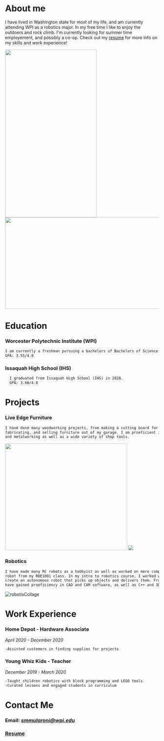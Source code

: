 # **About me**
  I have lived in Washington state for most of my life, and am currently attending WPI as a robotics major. 
  In my free time I like to enjoy the outdoors and rock climb. I'm currently looking  for summer time employement, and possibly a co-op.
  Check out my [resume](https://github.com/somariamul/Sophia-Mularoni/files/6423233/SophiaMularoni.Resume.pdf)
  for more info on my 
  skills and work experience!
  
  <img src="https://user-images.githubusercontent.com/23114058/116797495-48f84f00-aab4-11eb-911e-455bf3f06d7e.jpg" width="300" height="550" alt="">
  <img src="https://user-images.githubusercontent.com/23114058/116797497-4f86c680-aab4-11eb-9e38-178dc72855ea.jpeg" width="550" height="300" alt="">
  
# **Education**
### **Worcester Polytechnic Institute (WPI)**
```markdown
I am currently a freshman pursuing a bachelors of Bachelors of Science in  Robotics Engineering.
GPA: 3.55/4.0
```

### **Issaquah High School (IHS)**
```markdown
  I graduated from Issaquah High School (IHS) in 2020.
  GPA: 3.60/4.0
```

# **Projects**
### Live Edge Furniture

```markdown
I have done many woodworking projects, from making a cutting board for myself to designing, 
fabricating, and selling furniture out of my garage. I am proeficient in both woodworking 
and metalworking as well as a wide variety of shop tools.
```
<img src="https://user-images.githubusercontent.com/23114058/116767441-20158280-a9fe-11eb-93ca-6af8341c42f9.jpg" width="400" height="350" alt="">
<img src= "https://user-images.githubusercontent.com/23114058/116796858-d4221680-aaad-11eb-88c4-1dfd6af60747.PNG">

### Robotics
```markdown
I have made many RC robots as a hobbyist as well as worked on more complex systems such as the 
robot from my RBE1001 class. In my intro to robotics course, I worked with 2 CS majors to 
create an autonomous robot that picks up objects and delivers them. From these experiences I 
have gained proeficiency in CAD and CAM software, as well as C++ and 3D printing.
```
![robotisCollage](https://user-images.githubusercontent.com/23114058/116796848-bf458300-aaad-11eb-8d2b-41818580ecb8.PNG)

# Work Experience
### Home Depot - Hardware Associate 
*April 2020 - December 2020*
```markdown
-Assisted customers in finding supplies for projects
```

### Young Whiz Kids - Teacher 
*December 2019 - March 2020*
```markdown
-Taught children robotics with block programming and LEGO tools
-Curated lessons and engaged students in curriculum
```

# Contact Me
### Email: *smmularoni@wpi.edu*
### [Resume](https://github.com/somariamul/Sophia-Mularoni/files/6423238/SophiaMularoni.Resume.pdf)

